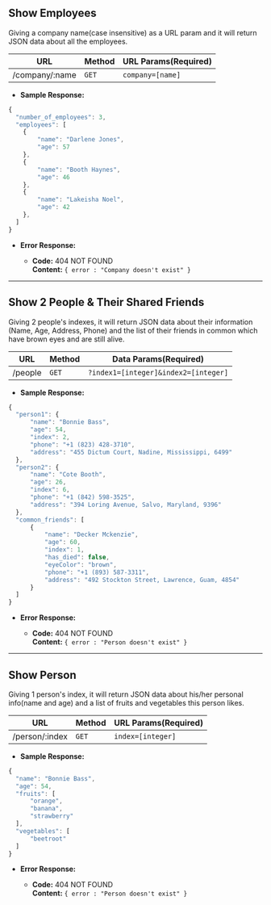 **Show Employees**
----
  Giving a company name(case insensitive) as a URL param and it will return JSON data about all the employees.

URL | Method | URL Params(Required)
--- | ------ | --------------------
/company/:name | `GET` |  `company=[name]`

* **Sample Response:**

```javascript
{
  "number_of_employees": 3,
  "employees": [
    {
        "name": "Darlene Jones",
        "age": 57
    },
    {
        "name": "Booth Haynes",
        "age": 46
    },
    {
        "name": "Lakeisha Noel",
        "age": 42
    },
  ]
}
```

* **Error Response:**

  * **Code:** 404 NOT FOUND <br />
    **Content:** `{ error : "Company doesn't exist" }`
-----------------------

**Show 2 People & Their Shared Friends**
----
  Giving 2 people's indexes, it will return JSON data about their information (Name, Age, Address, Phone) and the list of their friends in common which have brown eyes and are still alive.

URL | Method | Data Params(Required)
--- | ------ | --------------------
/people | `GET` |  `?index1=[integer]&index2=[integer]`

* **Sample Response:**

```javascript
{
  "person1": {
      "name": "Bonnie Bass",
      "age": 54,
      "index": 2,
      "phone": "+1 (823) 428-3710",
      "address": "455 Dictum Court, Nadine, Mississippi, 6499"
  },
  "person2": {
      "name": "Cote Booth",
      "age": 26,
      "index": 6,
      "phone": "+1 (842) 598-3525",
      "address": "394 Loring Avenue, Salvo, Maryland, 9396"
  },
  "common_friends": [
      {
          "name": "Decker Mckenzie",
          "age": 60,
          "index": 1,
          "has_died": false,
          "eyeColor": "brown",
          "phone": "+1 (893) 587-3311",
          "address": "492 Stockton Street, Lawrence, Guam, 4854"
      }
  ]
}
```

* **Error Response:**

  * **Code:** 404 NOT FOUND <br />
    **Content:** `{ error : "Person doesn't exist" }`

-----------------------

**Show Person**
----
  Giving 1 person's index, it will return JSON data about his/her personal info(name and age) and a list of fruits and vegetables this person likes.

URL | Method | URL Params(Required)
--- | ------ | --------------------
/person/:index | `GET` |  `index=[integer]`

* **Sample Response:**

```javascript
{
  "name": "Bonnie Bass",
  "age": 54,
  "fruits": [
      "orange",
      "banana",
      "strawberry"
  ],
  "vegetables": [
      "beetroot"
  ]
}
```

* **Error Response:**

  * **Code:** 404 NOT FOUND <br />
    **Content:** `{ error : "Person doesn't exist" }`
